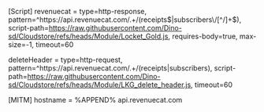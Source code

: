 [Script]
revenuecat = type=http-response, pattern=^https:\/\/api\.revenuecat\.com\/.+\/(receipts$|subscribers\/[^/]+$), script-path=https://raw.githubusercontent.com/Dino-sd/Cloudstore/refs/heads/Module/Locket_Gold.js, requires-body=true, max-size=-1, timeout=60

deleteHeader = type=http-request, pattern=^https:\/\/api\.revenuecat\.com\/.+\/(receipts|subscribers), script-path=https://raw.githubusercontent.com/Dino-sd/Cloudstore/refs/heads/Module/LKG_delete_header.js, timeout=60

[MITM]
hostname = %APPEND% api.revenuecat.com
